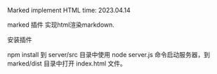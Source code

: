 Marked implement HTML
time: 2023.04.14

marked 插件 实现html渲染markdown.

安装插件

npm install
到 server/src 目录中使用 node server.js 命令启动服务器，到 marked/dist 目录中打开 index.html 文件。
